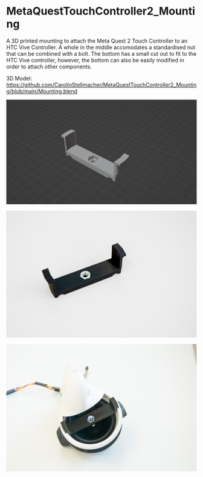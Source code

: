 # MetaQuestTouchController2_Mounting
A 3D printed mounting to attach the Meta Quest 2 Touch Controller to an HTC Vive Controller. A whole in the middle accomodates a standardised nut that can be combined with a bolt. The bottom has a small cut out to fit to the HTC Vive controller, however, the bottom can also be easily modified in order to attach other components.

3D Model: https://github.com/CarolinStellmacher/MetaQuestTouchController2_Mounting/blob/main/Mounting.blend

![3D rendering of the mounting](Mounting.PNG)

![Photo of the mounting](_DSC2017_E.jpg)

![Photo of the Meta Quest 2 Touch Controller attached to the HTC Vive Controller](_DSC1986_E.jpg)
